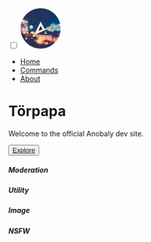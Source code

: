 <!doctype html>
<html>
<head>
<meta charset="utf-8">
<link rel="stylesheet" type="text/css" href="styles.css">
<link rel="preconnect" href="https://fonts.gstatic.com">
<link rel="shortcut icon" type="image/x-icon" href="favicon.ico">
<link href="https://fonts.googleapis.com/css2?family=Titillium+Web&display=swap" rel="stylesheet">
<meta name="viewport" content="width=device-width, initial-scale=1.0">
<link rel="stylesheet" href="https://cdnjs.cloudflare.com/ajax/libs/font-awesome/5.15.3/css/all.min.css"/>
<title>Törpapa | Home</title>
</head>

<body>
	<div class="container">
		<div class="navbar">
	<nav>
      <input type="checkbox" id="check">
      <label for="check" class="checkbtn">
        <i class="fas fa-bars"></i>
      </label>
      <label class="logo"><img src="logobly.png" alt="404 error" width="80px"></label>
      <ul>
        <li><a class="active" href="index.html">Home</a></li>
        <li><a href="commands.html">Commands</a></li>
        <li><a href="aboutme.html">About</a></li>
      </ul>
    </nav>
    <section></section>
		</div>
		<div class="row">
			<div class="col">
				<h1>Törpapa</h1>
				<p>Welcome to the official Anobaly dev site.</p>
				<button type="button"><a href="https://discord.com/oauth2/authorize?client_id=745398767326593094&scope=bot&permissions=2146958839" target="_blank">Explore</a></button>
			</div>
			<div class="col">
				<div class="card card1">
					<h5>Moderation</h5>
				</div>
				<div class="card card2">
					<h5>Utility</h5>
				</div>
				<div class="card card3">
					<h5>Image</h5>
				</div>
				<div class="card card4">
					<h5>NSFW</h5>
				</div>
			</div>
		</div>
	</div>
</body>
</html>
